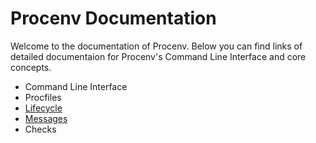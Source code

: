 # Procenv Documentation

Welcome to the documentation of Procenv. Below you can find links of detailed documentaion for Procenv's Command Line Interface and core concepts.

- Command Line Interface
- Procfiles
- [Lifecycle](lifecycle.md)
- [Messages](messages.md)
- Checks
